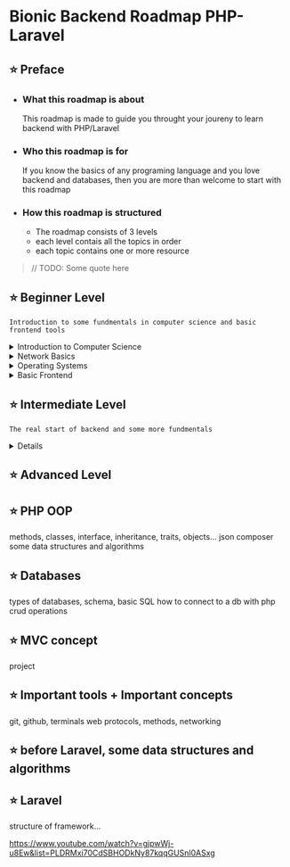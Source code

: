 # Bionic Backend Roadmap PHP-Laravel

## ⭐ Preface

- ### What this roadmap is about

    This roadmap is made to guide you throught your joureny to learn backend with PHP/Laravel

- ### Who this roadmap is for

    If you know the basics of any programing language and you love backend and databases, then you are more than welcome to start with this roadmap

- ### How this roadmap is structured

  - The roadmap consists of 3 levels
  - each level contais all the topics in order
  - each topic contains one or more resource

> // TODO: Some quote here

## ⭐ Beginner Level

    Introduction to some fundmentals in computer science and basic frontend tools

<details>
    <summary>Introduction to Computer Science</summary>
    <ul>
        <li><a href="https://www.edx.org/learn/computer-science/harvard-university-cs50-s-introduction-to-computer-science">CS50's Introduction to Computer Science</a></li>
    </ul>
</details>

<details>
    <summary>Network Basics</summary>
    <ul>
        <li><a href="https://www.youtube.com/watch?v=zN8YNNHcaZc">How does the internet work?</a></li>
        <li><a href="https://www.youtube.com/watch?v=Iws5GpUVnq4&list=PLv7cogHXoVhXvHPzIl1dWtBiYUAL8baHj&index=15&pp=iAQB">HTTP, TCP/UDP, DNS</a></li>
        <li><a href="https://www.youtube.com/watch?v=L5BlpPU_muY">The Client Server Model</a></li>
    </ul>
</details>

<details>
    <summary>Operating Systems</summary>
    <ul>
        <li><a href="https://www.youtube.com/watch?v=NzyuxPtrRRM&list=PLxIvc-MGOs6ib0oK1z9C46DeKd9rRcSMY">Operating Systems in Arabic</a></li>
    </ul>
</details>

<details>
    <summary>Basic Frontend</summary>
    <ul>
        <li><a href="https://www.youtube.com/watch?v=Dv39fDYei9A&list=PLknwEmKsW8OtLRQPTLms79499meY2D6ij">HTML in Arabic</a></li>
        <li><a href="https://www.youtube.com/watch?v=_QO55W7KPmI&list=PLknwEmKsW8Os7rKViMCL8x6irVJT7McSS">CSS in Arabic</a></li>
        <li><a href="https://www.youtube.com/watch?v=Di_RlcpkpN4&list=PLDoPjvoNmBAzlpyFHOaB3b-eubmF0TAV2">SASS in Arabic</a></li>
        <li><a href="https://www.youtube.com/watch?v=GM6dQBmc-Xg&list=PLDoPjvoNmBAx3kiplQR_oeDqLDBUDYwVv">Javascript in Arabic</a></li>
        <li><a href="https://www.youtube.com/watch?v=BLFndK5n29I&list=PLDoPjvoNmBAxyli7mXgNBhkRB-zgSHvL8">Gulpjs</a></li>
    </ul>
</details>

## ⭐ Intermediate Level

    The real start of backend and some more fundmentals

<details>

</details>

## ⭐ Advanced Level

## ⭐ PHP OOP

methods, classes, interface, inheritance, traits, objects...
json
composer
some data structures and algorithms

## ⭐ Databases

types of databases, schema, basic SQL
how to connect to a db with php
crud operations

## ⭐ MVC concept

project

## ⭐ Important tools + Important concepts

git, github, terminals
web protocols, methods, networking

## ⭐ before Laravel, some data structures and algorithms

## ⭐ Laravel

structure of framework...




https://www.youtube.com/watch?v=gjpwWj-u8Ew&list=PLDRMxi70CdSBHODkNy87kqqGUSnl0ASxg
